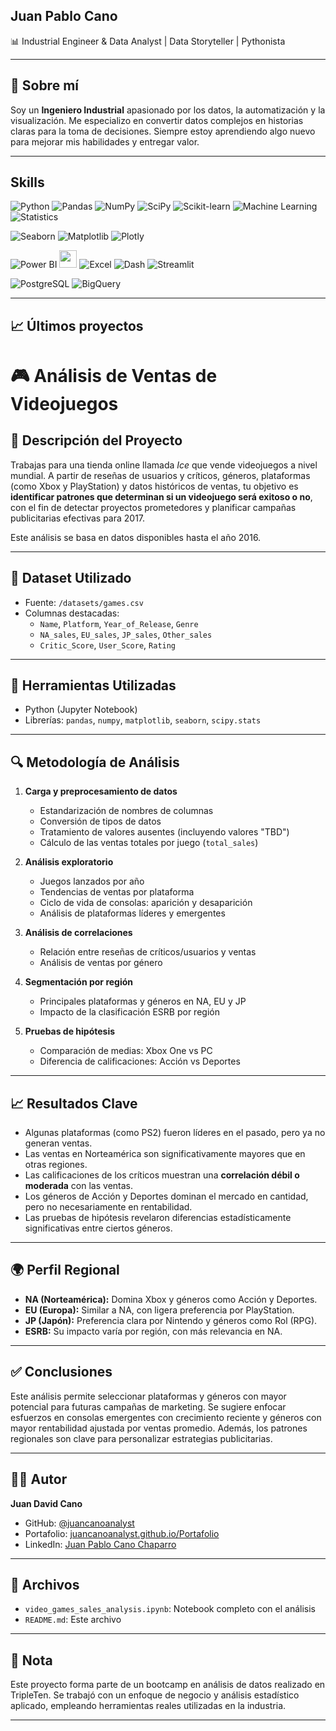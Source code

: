 ## Juan Pablo Cano

📊 Industrial Engineer & Data Analyst | Data Storyteller | Pythonista

---

## 🚀 Sobre mí

Soy un **Ingeniero Industrial** apasionado por los datos, la automatización y la visualización. Me especializo en convertir datos complejos en historias claras para la toma de decisiones. Siempre estoy aprendiendo algo nuevo para mejorar mis habilidades y entregar valor.

---

## Skills

<!-- Herramientas de análisis y ciencia de datos -->

![Python](https://img.shields.io/badge/-Python-3776AB?style=for-the-badge&logo=python&logoColor=white)
![Pandas](https://img.shields.io/badge/-Pandas-150458?style=for-the-badge&logo=pandas&logoColor=white)
![NumPy](https://img.shields.io/badge/-NumPy-013243?style=for-the-badge&logo=numpy&logoColor=white)
![SciPy](https://img.shields.io/badge/-SciPy-8CAAE6?style=for-the-badge&logo=scipy&logoColor=white)
![Scikit-learn](https://img.shields.io/badge/-Scikit--learn-F7931E?style=for-the-badge&logo=scikit-learn&logoColor=white)
![Machine Learning](https://img.shields.io/badge/-Machine%20Learning-0A192F?style=for-the-badge&logo=google&logoColor=white)
![Statistics](https://img.shields.io/badge/-Statistics-2E7D32?style=for-the-badge)

<!-- Visualización de datos -->

![Seaborn](https://img.shields.io/badge/-Seaborn-4B8BBE?style=for-the-badge)
![Matplotlib](https://img.shields.io/badge/-Matplotlib-11557C?style=for-the-badge)
![Plotly](https://img.shields.io/badge/-Plotly-3F4F75?style=for-the-badge&logo=plotly&logoColor=white)

<!-- Herramientas BI y Dashboards -->

![Power BI](https://img.shields.io/badge/-Power%20BI-F2C811?style=for-the-badge&logo=powerbi&logoColor=black)
[<img src="https://upload.wikimedia.org/wikipedia/commons/4/4b/Tableau_Logo.png" height="28"/>](https://www.tableau.com/)
![Excel](https://img.shields.io/badge/-Excel-217346?style=for-the-badge&logo=microsoft-excel&logoColor=white)
![Dash](https://img.shields.io/badge/-Dash-00AEEF?style=for-the-badge)
![Streamlit](https://img.shields.io/badge/-Streamlit-FF4B4B?style=for-the-badge&logo=streamlit&logoColor=white)

<!-- Bases de datos -->

![PostgreSQL](https://img.shields.io/badge/-PostgreSQL-336791?style=for-the-badge&logo=postgresql&logoColor=white)
![BigQuery](https://img.shields.io/badge/-BigQuery-4285F4?style=for-the-badge&logo=googlecloud&logoColor=white)




---

## 📈 Últimos proyectos

# 🎮 Análisis de Ventas de Videojuegos

## 🧠 Descripción del Proyecto

Trabajas para una tienda online llamada *Ice* que vende videojuegos a nivel mundial. A partir de reseñas de usuarios y críticos, géneros, plataformas (como Xbox y PlayStation) y datos históricos de ventas, tu objetivo es **identificar patrones que determinan si un videojuego será exitoso o no**, con el fin de detectar proyectos prometedores y planificar campañas publicitarias efectivas para 2017.

Este análisis se basa en datos disponibles hasta el año 2016.

---

## 📁 Dataset Utilizado

- Fuente: `/datasets/games.csv`
- Columnas destacadas:
  - `Name`, `Platform`, `Year_of_Release`, `Genre`
  - `NA_sales`, `EU_sales`, `JP_sales`, `Other_sales`
  - `Critic_Score`, `User_Score`, `Rating`

---

## 🧰 Herramientas Utilizadas

- Python (Jupyter Notebook)
- Librerías: `pandas`, `numpy`, `matplotlib`, `seaborn`, `scipy.stats`

---

## 🔍 Metodología de Análisis

1. **Carga y preprocesamiento de datos**
   - Estandarización de nombres de columnas
   - Conversión de tipos de datos
   - Tratamiento de valores ausentes (incluyendo valores "TBD")
   - Cálculo de las ventas totales por juego (`total_sales`)

2. **Análisis exploratorio**
   - Juegos lanzados por año
   - Tendencias de ventas por plataforma
   - Ciclo de vida de consolas: aparición y desaparición
   - Análisis de plataformas líderes y emergentes

3. **Análisis de correlaciones**
   - Relación entre reseñas de críticos/usuarios y ventas
   - Análisis de ventas por género

4. **Segmentación por región**
   - Principales plataformas y géneros en NA, EU y JP
   - Impacto de la clasificación ESRB por región

5. **Pruebas de hipótesis**
   - Comparación de medias: Xbox One vs PC
   - Diferencia de calificaciones: Acción vs Deportes

---

## 📈 Resultados Clave

- Algunas plataformas (como PS2) fueron líderes en el pasado, pero ya no generan ventas.
- Las ventas en Norteamérica son significativamente mayores que en otras regiones.
- Las calificaciones de los críticos muestran una **correlación débil o moderada** con las ventas.
- Los géneros de Acción y Deportes dominan el mercado en cantidad, pero no necesariamente en rentabilidad.
- Las pruebas de hipótesis revelaron diferencias estadísticamente significativas entre ciertos géneros.

---

## 🌍 Perfil Regional

- **NA (Norteamérica):** Domina Xbox y géneros como Acción y Deportes.  
- **EU (Europa):** Similar a NA, con ligera preferencia por PlayStation.  
- **JP (Japón):** Preferencia clara por Nintendo y géneros como Rol (RPG).  
- **ESRB:** Su impacto varía por región, con más relevancia en NA.

---

## ✅ Conclusiones

Este análisis permite seleccionar plataformas y géneros con mayor potencial para futuras campañas de marketing. Se sugiere enfocar esfuerzos en consolas emergentes con crecimiento reciente y géneros con mayor rentabilidad ajustada por ventas promedio. Además, los patrones regionales son clave para personalizar estrategias publicitarias.

---

## 👨‍💻 Autor

**Juan David Cano**  
- GitHub: [@juancanoanalyst](https://github.com/juancanoanalyst)  
- Portafolio: [juancanoanalyst.github.io/Portafolio](https://juancanoanalyst.github.io/Portafolio/)  
- LinkedIn: [Juan Pablo Cano Chaparro](https://www.linkedin.com/in/juan-pablo-cano-chaparro-1aa685209/)

---

## 📎 Archivos

- `video_games_sales_analysis.ipynb`: Notebook completo con el análisis
- `README.md`: Este archivo

---

## 📌 Nota

Este proyecto forma parte de un bootcamp en análisis de datos realizado en TripleTen. Se trabajó con un enfoque de negocio y análisis estadístico aplicado, empleando herramientas reales utilizadas en la industria.



---


